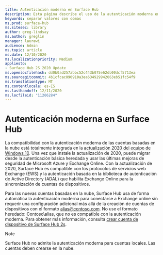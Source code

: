 ```yaml
---
title: Autenticación moderna en Surface Hub
description: Esta página describe el uso de la autenticación moderna en Surface Hub, en contraste con la autenticación básica heredada.
keywords: separar valores con comas
ms.prod: surface-hub
ms.sitesec: library
author: greg-lindsay
ms.author: greglin
manager: laurawi
audience: Admin
ms.topic: article
ms.date: 12/10/2020
ms.localizationpriority: Medium
appliesto:
- Surface Hub 2S 2020 Update
ms.openlocfilehash: dd0b0ad257abbc52c443b075e62db00dcf5713ea
ms.sourcegitcommit: 4b1cfcac090910a3ea634929942063eb51fc54f9
ms.translationtype: MT
ms.contentlocale: es-ES
ms.lasthandoff: 12/11/2020
ms.locfileid: "11206284"
---
```

# Autenticación moderna en Surface Hub

La compatibilidad con la autenticación moderna de las cuentas basadas en la nube está totalmente integrada en la [actualización 2020 del equipo de Windows 10](surface-hub-2020-update.md). Una vez que instale la actualización de 2020, puede migrar desde la autenticación básica heredada y usar las últimas mejoras de seguridad de Microsoft Azure y Exchange Online. Con la actualización de 2020, Surface Hub es compatible con los protocolos de servicios web Exchange (EWS) y la autenticación basada en la biblioteca de autenticación de Active Directory (ADAL) que habilita Exchange Online para la sincronización de cuentas de dispositivos.

Para las nuevas cuentas basadas en la nube, Surface Hub usa de forma automática la autenticación moderna para conectarse a Exchange online sin requerir una configuración adicional más allá de la creación de cuentas de dispositivos con el formato [alias@contoso.com](mailto:alias@contoso.com). No use el formato heredado: Contoso\alias, que no es compatible con la autenticación moderna. Para obtener más información, consulta [crear cuenta de dispositivo de Surface Hub 2s](https://docs.microsoft.com/surface-hub/surface-hub-2s-account).

> [!NOTE]
> Surface Hub no admite la autenticación moderna para cuentas locales. Las cuentas deben crearse en la nube.

